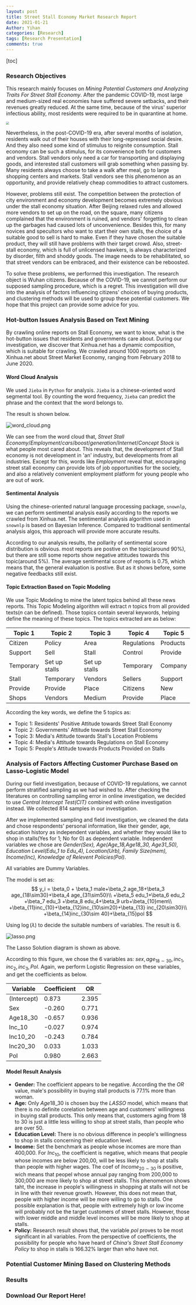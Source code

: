 ```yaml
---
layout: post
title: Street Stall Economy Market Research Report
date: 2021-01-21
Author: Yihan
categories: [Research]
tags: [Research Presentation]
comments: true
---
```


[toc]

### Research Objectives

This research mainly focuses on *Mining Potential Customers and Analyzing Traits For Street Stall Economy*. After the pandemic COVID-19, most large and medium-sized real economies have suffered severe setbacks, and their revenues greatly reduced. At the same time, because of the virus' superior infectious ability, most residents were required to be in quarantine at home. 

<img src="http://pic1.hebei.com.cn/003/024/737/00302473754_9d022ac0.jpg" style="zoom:50%">

Nevertheless, in the post-COVID-19 era, after several months of isolation, residents walk out of their houses with their long-repressed social desire. And they also need some kind of stimulus to reignite consumption. Stall economy can be such a stimulus, for its convenience both for customers and vendors. Stall vendors only need a car for transporting and displaying goods, and interested stall customers will grab something when passing by. Many residents always choose to take a walk after meal, go to large shopping centers and markets. Stall vendors see this phenomenon as an opportunity, and provide relatively cheap commodities to attract customers.

However, problems still exist. The competition between the protection of city environment and economy development becomes extremely obvious under the stall economy situation. After Beijing relaxed rules and allowed more vendors to set up on the road, on the square, many citizens complained that the environment is ruined, and vendors' forgetting to clean up the garbages had caused lots of unconvenience. Besides this, for many novices and specultors who want to start their own stalls, the choice of a suitable good to sell is hard to make. Even if they have chosen the suitable product, they will still have problems with their target crowd. Also, street-stall economy, which is full of unlicensed hawkers, is always characterized by disorder, filth and shoddy goods. The image needs to be rehabilitated, so that street vendors can be embraced, and their existence can be reboosted.

To solve these problems, we performed this investigation. The research object is Wuhan citizens. Because of the COVID-19, we cannot perform our supposed sampling procedure, which is a regret. This investigation will dive into the analysis of factors influencing citizens' choices of buying products, and clustering methods will be used to group these potential customers. We hope that this project can provide some advice for you.

### Hot-button Issues Analysis Based on Text Mining

By crawling online reports on Stall Economy, we want to know, what is the hot-button issues that residents and governments care about. During our investigation, we discover that Xinhua.net has a dynamic composition, which is suitable for crawling. We crawled around 1000 reports on Xinhua.net about Street Market Economy, ranging from February 2018 to June 2020. 

#### Word Cloud Analysis

We used `Jieba` in `Python` for analysis. `Jieba` is a chinese-oriented word segmental tool. By counting the word frequency, `Jieba` can predict the phrase and the context that the word belongs to. 

The result is shown below.

![word_cloud.png](../images/posts_images/reports/word_cloud.png)

We can see from the word cloud that, *Street Stall Economy*/*Employment*/*cars*/*boost*/*generation*/*Internet*/*Concept Stock* is what people most cared about. This reveals that, the development of Stall economy is not development in 'an' industry, but developments from all industries. Except for this, words like *Employment* reveal that, encouraging street stall economy can provide lots of job opportunities for the society, and also a relatively convenient employment platform for young people who are out of work.

#### Sentimental Analysis

Using the chinese-oriented natural language processing package, `snownlp`, we can perform sentimental analysis easily according to the reports we crawled from Xinhua.net. The sentimental analysis algorithm used in `snownlp` is based on Bayesian Inference. Compared to traditional sentimental analysis algos, this approach will provide more accurate results.

According to our analysis results, the pollarity of sentimental score distribution is obvious. most reports are postive on the topic(around 90%), but there are still some reports show negative attitudes towards this topic(around 5%). The average sentimental score of reports is 0.75, which means that, the general evaluation is postive. But as it shows before, some negative feedbacks still exist.

#### Topic Extraction Based on Topic Modeling

We use Topic Modeling to mine the latent topics behind all these news reports. This Topic Modeling algorithm will extract $n$ topics from all provided texts($n$ can be defined). Those topics contain several keywords, helping define the meaning of these topics. The topics extracted are as below:

|Topic 1|Topic 2| Topic 3|Topic 4|Topic 5|
|----|----|----|----|----|
|Citizen|Policy|Area|Regulations|Products|
|Support|Sell|Stall|Control|Provide|
|Temporary|Set up stalls|Set up stalls|Temporary|Company|
|Stall|Temporary|Vendors|Sellers|Support|
|Provide|Provide|Place|Citizens|New|
|Shops|Vendors|Medium|Provide|Place|

According the key words, we define the 5 topics as:
- Topic 1: Residents' Positive Attitude towards Street Stall Economy
- Topic 2: Governments' Attitude towards Street Stall Economy
- Topic 3: Media's Attitude towards Stall's Location Problems
- Topic 4: Media's Attitude towards Regulations on Stall Economy
- Topic 5: People's Attitude towards Products Provided on Stalls


### Analysis of Factors Affecting Customer Purchase Based on Lasso-Logistic Model

During our field investigation, because of COVID-19 regulations, we cannot perform stratified sampling as we had wished to. After checking the literatures on controlling sampling error in online investigation, we decided to use *Central Intercept Test(CIT)* combined with online investigation instead. We collected 814 samples in our investigation.

After we implemented sampling and field investigation, we cleaned the data and chose respondents' personal information, like their gender, age, education history as independent variables, and whether they would like to shop in stalls(Yes for 1; No for 0) as dependent variable. Independent variables we chose are *Gender(Sex),  Age(Age_18,Age18_30, Age31_50), Education Level(Edu_1 to Edu_4), Location(Urb), Family Size(mem), Income(Inc), Knowledge of Relevent Policies(Pol)*.

All variables are Dummy Variables.

The model is set as:
$$
y_i = \beta_0 + \beta_1 male+\beta_2 age_18+\beta_3 age_{18\sim30}+\beta_4 age_{31\sim50}\\
+\beta_5 edu_1+\beta_6 edu_2 +\beta_7 edu_3 +\beta_8 edu_4+\beta_9 urb+\beta_{10}mem\\
+\beta_{11}inc_{10}+\beta_{12}inc_{10\sim20}+\beta_{13} inc_{20\sim30}\\
+\beta_{14}inc_{30\sim 40}+\beta_{15}pol
$$

Using $\log(\lambda)$ to decide the suitable numbers of variables. The result is 6. 

![lasso.png](../images/posts_images/reports/lasso.png)

The Lasso Solution diagram is shown as above.

According to this figure, we chose the 6 variables as: $sex, age_{18\sim 30}, inc_1, inc_2, inc_3,Pol$. Again, we perform Logistic Regression on these variables, and get the coefficients as below.

|Variable|Coefficient|OR|
|----|----|----|
|(Intercept)|0.873|2.395|
|Sex|-0.260|0.771|
|Age18_30|-0.657|0.936|
|Inc_10|-0.027|0.974|
|Inc10_20|-0.243|0.784|
|Inc20_30|0.033|1.033|
|Pol|0.980|2.663|

#### Model Result Analysis
- **Gender:** The coefficient appears to be negative. According the the $OR$ value, male's possibility in buying stall products is 77.1% more than woman.
- **Age:** Only $Age18\_30$ is chosen buy the $LASSO$ model, which means that there is no definite corelation between age and customers' willingness in buying stall products. This only means that, customers aging from 18 to 30 is just a little less willing to shop at street stalls, than people who are over 50.
- **Education Level:**  There is no obvious difference in people's willingness to shop in stalls concerning their education level.
- **Income:** Set the benchmark as people whose incomes are more than 400,000. For $Inc_{10}$, the coefficient is negative, which means that people whose incomes are below 200,00, will be less likely to shop at stalls than people with higher wages. The coef of $Income_{20\sim 30}$ is positive, wich means that peopel whose annual pay ranging from 200,000 to 300,000 are more likely to shop at street stalls. This phenomenon shows taht, the increase in people's willingness in shopping at stalls will not be in line with their revenue growth. However, this does not mean that, people with higher income will be more willing to go to stalls. One possible explanation is that, people with extremely high or low income will probably not be the target customers of street stalls. However, those with lower middle and middle level incomes will be more likely to shop at stalls.
- **Policy:** Research result shows that, the variable *pol* proves to be most significant in all variables. From the perspective of coefficients, the possibility for people who have heard of *China's Street Stall Economy Policy* to shop in stalls is 166.32% larger than who have not. 


### Potential Customer Mining Based on Clustering Methods

### Results

### Download Our Report Here!

